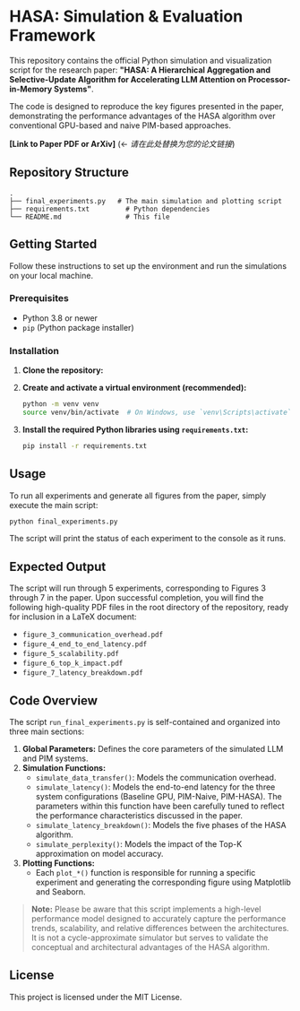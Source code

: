 # HASA: Simulation & Evaluation Framework

This repository contains the official Python simulation and visualization script for the research paper: **"HASA: A Hierarchical Aggregation and Selective-Update Algorithm for Accelerating LLM Attention on Processor-in-Memory Systems"**.

The code is designed to reproduce the key figures presented in the paper, demonstrating the performance advantages of the HASA algorithm over conventional GPU-based and naive PIM-based approaches.

**[Link to Paper PDF or ArXiv]** (<- *请在此处替换为您的论文链接*)

## Repository Structure

```
.
├── final_experiments.py   # The main simulation and plotting script
├── requirements.txt         # Python dependencies
└── README.md                # This file
```

## Getting Started

Follow these instructions to set up the environment and run the simulations on your local machine.

### Prerequisites

*   Python 3.8 or newer
*   `pip` (Python package installer)

### Installation

1.  **Clone the repository:**

2.  **Create and activate a virtual environment (recommended):**
    ```bash
    python -m venv venv
    source venv/bin/activate  # On Windows, use `venv\Scripts\activate`
    ```

3.  **Install the required Python libraries using `requirements.txt`:**
    ```bash
    pip install -r requirements.txt
    ```

## Usage

To run all experiments and generate all figures from the paper, simply execute the main script:

```bash
python final_experiments.py
```

The script will print the status of each experiment to the console as it runs.

## Expected Output

The script will run through 5 experiments, corresponding to Figures 3 through 7 in the paper. Upon successful completion, you will find the following high-quality PDF files in the root directory of the repository, ready for inclusion in a LaTeX document:

*   `figure_3_communication_overhead.pdf`
*   `figure_4_end_to_end_latency.pdf`
*   `figure_5_scalability.pdf`
*   `figure_6_top_k_impact.pdf`
*   `figure_7_latency_breakdown.pdf`

## Code Overview

The script `run_final_experiments.py` is self-contained and organized into three main sections:

1.  **Global Parameters:** Defines the core parameters of the simulated LLM and PIM systems.
2.  **Simulation Functions:**
    *   `simulate_data_transfer()`: Models the communication overhead.
    *   `simulate_latency()`: Models the end-to-end latency for the three system configurations (Baseline GPU, PIM-Naive, PIM-HASA). The parameters within this function have been carefully tuned to reflect the performance characteristics discussed in the paper.
    *   `simulate_latency_breakdown()`: Models the five phases of the HASA algorithm.
    *   `simulate_perplexity()`: Models the impact of the Top-K approximation on model accuracy.
3.  **Plotting Functions:**
    *   Each `plot_*()` function is responsible for running a specific experiment and generating the corresponding figure using Matplotlib and Seaborn.

> **Note:** Please be aware that this script implements a high-level performance model designed to accurately capture the performance trends, scalability, and relative differences between the architectures. It is not a cycle-approximate simulator but serves to validate the conceptual and architectural advantages of the HASA algorithm.


## License

This project is licensed under the MIT License. 

